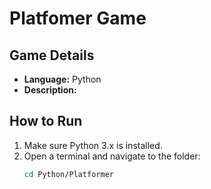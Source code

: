 # Platfomer Game

## Game Details
- **Language:** Python  
- **Description:** 

## How to Run
1. Make sure Python 3.x is installed.  
2. Open a terminal and navigate to the folder:
   ```bash
   cd Python/Platformer